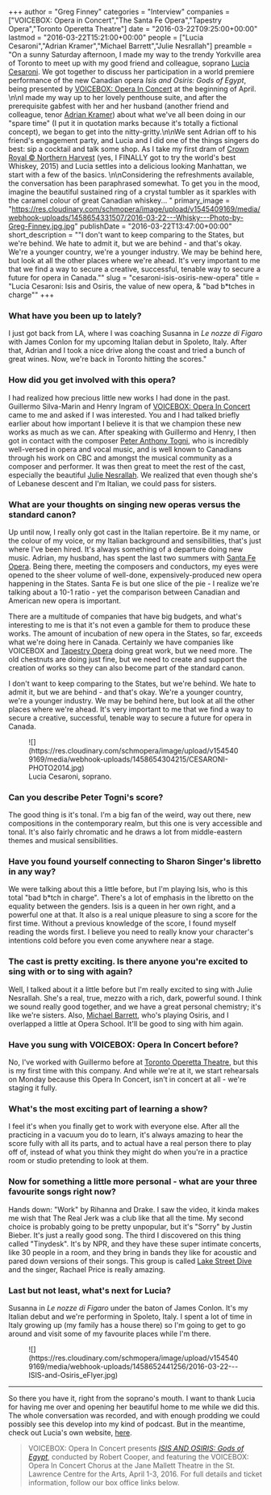 +++
author = "Greg Finney"
categories = "Interview"
companies = ["VOICEBOX: Opera in Concert","The Santa Fe Opera","Tapestry Opera","Toronto Operetta Theatre"]
date = "2016-03-22T09:25:00+00:00"
lastmod = "2016-03-22T15:21:00+00:00"
people = ["Lucia Cesaroni","Adrian Kramer","Michael Barrett","Julie Nesrallah"]
preamble = "On a sunny Saturday afternoon, I made my way to the trendy Yorkville area of Toronto to meet up with my good friend and colleague, soprano [Lucia Cesaroni](/scene/people/lucia-cesaroni/). We got together to discuss her participation in a world premiere performance of the new Canadian opera *Isis and Osiris: Gods of Egypt*, being presented by [VOICEBOX: Opera In Concert](/scene/companies/voicebox-opera-in-concert/) at the beginning of April. \n\nI made my way up to her lovely penthouse suite, and after the prerequisite gabfest with her and her husband (another friend and colleague, tenor [Adrian Kramer](/adrian-kramer-youre-just-a-bit-of-an-ambiguous-vocal-identity/)) about what we've all been doing in our \"spare time\" (I put it in quotation marks because it's totally a fictional concept), we began to get into the nitty-gritty.\n\nWe sent Adrian off to his friend's engagement party, and Lucia and I did one of the things singers do best: sip a cocktail and talk some shop. As I take my first dram of [Crown Royal © Northern Harvest](https://www.crownroyal.com/canadian-whisky/crown-royal-northern-harvest-rye/) (yes, I FINALLY got to try the world's best Whiskey, 2015) and Lucia settles into a delicious looking Manhattan, we start with a few of the basics. \n\nConsidering the refreshments available, the conversation has been paraphrased somewhat. To get you in the mood, imagine the beautiful sustained ring of a crystal tumbler as it sparkles with the caramel colour of great Canadian whiskey... "
primary_image = "https://res.cloudinary.com/schmopera/image/upload/v1545409169/media/webhook-uploads/1458654331507/2016-03-22---Whisky---Photo-by-Greg-Finney.jpg.jpg"
publishDate = "2016-03-22T13:47:00+00:00"
short_description = "&quot;I don&#039;t want to keep comparing to the States, but we&#039;re behind. We hate to admit it, but we are behind - and that&#039;s okay. We&#039;re a younger country, we&#039;re a younger industry. We may be behind here, but look at all the other places where we&#039;re ahead. It&#039;s very important to me that we find a way to secure a creative, successful, tenable way to secure a future for opera in Canada.&quot;"
slug = "cesaroni-isis-osiris-new-opera"
title = "Lucia Cesaroni: Isis and Osiris, the value of new opera, &amp; &quot;bad b*tches in charge&quot;"
+++

### What have you been up to lately?

I just got back from LA, where I was coaching Susanna in *Le nozze di Figaro* with James Conlon for my upcoming Italian debut in Spoleto, Italy. After that, Adrian and I took a nice drive along the coast and tried a bunch of great wines. Now, we're back in Toronto hitting the scores."

### How did you get involved with this opera?

I had realized how precious little new works I had done in the past. Guillermo Silva-Marin and Henry Ingram of [VOICEBOX: Opera In Concert](/scene/companies/voicebox-opera-in-concert/) came to me and asked if I was interested. You and I had talked briefly earlier about how important I believe it is that we champion these new works as much as we can. After speaking with Guillermo and Henry, I then got in contact with the composer [Peter Anthony Togni](http://www.petertogni.com/), who is incredibly well-versed in opera and vocal music, and is well known to Canadians through his work on CBC and amongst the musical community as a composer and performer. It was then great to meet the rest of the cast, especially the beautiful [Julie Nesrallah](/scene/people/julie-nesrallah/). We realized that even though she's of Lebanese descent and I'm Italian, we could pass for sisters.

### What are your thoughts on singing new operas versus the standard canon?

Up until now, I really only got cast in the Italian repertoire. Be it my name, or the colour of my voice, or my Italian background and sensibilities, that's just where I've been hired. It's always something of a departure doing new music. Adrian, my husband, has spent the last two summers with [Santa Fe Opera](/scene/companies/the-santa-fe-opera/). Being there, meeting the composers and conductors, my eyes were opened to the sheer volume of well-done, expensively-produced new opera happening in the States. Santa Fe is but one slice of the pie - I realize we're talking about a 10-1 ratio - yet the comparison between Canadian and American new opera is important. 

There are a multitude of companies that have big budgets, and what's interesting to me is that it's not even a gamble for them to produce these works. The amount of incubation of new opera in the States, so far, exceeds what we're doing here in Canada. Certainly we have companies like VOICEBOX and [Tapestry Opera](/scene/companies/tapestry-opera/) doing great work, but we need more. The old chestnuts are doing just fine, but we need to create and support the creation of works so they can also become part of the standard canon. 

I don't want to keep comparing to the States, but we're behind. We hate to admit it, but we are behind - and that's okay. We're a younger country, we're a younger industry. We may be behind here, but look at all the other places where we're ahead. It's very important to me that we find a way to secure a creative, successful, tenable way to secure a future for opera in Canada.

<figure data-type="image">![](https://res.cloudinary.com/schmopera/image/upload/v1545409169/media/webhook-uploads/1458654304215/CESARONI-PHOTO2014.jpg)<figcaption>Lucia Cesaroni, soprano.</figcaption>
</figure>

### Can you describe Peter Togni's score?

The good thing is it's tonal. I'm a big fan of the weird, way out there, new compositions in the contemporary realm, but this one is very accessible and tonal. It's also fairly chromatic and he draws a lot from middle-eastern themes and musical sensibilities. 

### Have you found yourself connecting to Sharon Singer's libretto in any way?

We were talking about this a little before, but I'm playing Isis, who is this total "bad b\*tch in charge". There's a lot of emphasis in the libretto on the equality between the genders. Isis is a queen in her own right, and a powerful one at that. It also is a real unique pleasure to sing a score for the first time. Without a previous knowledge of the score, I found myself reading the words first. I believe you need to really know your character's intentions cold before you even come anywhere near a stage. 

### The cast is pretty exciting. Is there anyone you're excited to sing with or to sing with again? 

Well, I talked about it a little before but I'm really excited to sing with Julie Nesrallah. She's a real, true, mezzo with a rich, dark, powerful sound. I think we sound really good together, and we have a great personal chemistry; it's like we're sisters. Also, [Michael Barrett](/scene/people/michael-barrett/), who's playing Osiris, and I overlapped a little at Opera School. It'll be good to sing with him again. 

### Have you sung with VOICEBOX: Opera In Concert before? 

No, I've worked with Guillermo before at [Toronto Operetta Theatre](/scene/companies/toronto-operetta-theatre/), but this is my first time with this company. And while we're at it, we start rehearsals on Monday because this Opera In Concert, isn't in concert at all - we're staging it fully. 

### What's the most exciting part of learning a show?

I feel it's when you finally get to work with everyone else. After all the practicing in a vacuum you do to learn, it's always amazing to hear the score fully with all its parts, and to actual have a real person there to play off of, instead of what you think they might do when you're in a practice room or studio pretending to look at them. 

### Now for something a little more personal - what are your three favourite songs right now? 

Hands down: "Work" by Rihanna and Drake. I saw the video, it kinda makes me wish that The Real Jerk was a club like that all the time. My second choice is probably going to be pretty unpopular, but it's "Sorry" by Justin Bieber. It's just a really good song. The third I discovered on this thing called "Tinydesk". It's by NPR, and they have these super intimate concerts, like 30 people in a room, and they bring in bands they like for acoustic and pared down versions of their songs. This group is called [Lake Street Dive](http://www.lakestreetdive.com/) and the singer, Rachael Price is really amazing. 

### Last but not least, what's next for Lucia? 

Susanna in *Le nozze di Figaro* under the baton of James Conlon. It's my Italian debut and we're performing in Spoleto, Italy. I spent a lot of time in Italy growing up (my family has a house there) so I'm going to get to go around and visit some of my favourite places while I'm there. 

<figure data-type="image">
![](https://res.cloudinary.com/schmopera/image/upload/v1545409169/media/webhook-uploads/1458652441256/2016-03-22---ISIS-and-Osiris_eFlyer.jpg)
</figure>

***

So there you have it, right from the soprano's mouth. I want to thank Lucia for having me over and opening her beautiful home to me while we did this. The whole conversation was recorded, and with enough prodding we could possibly see this develop into my kind of podcast. But in the meantime, check out Lucia's own website, [here](http://luciacesaroni.com/index.html). 

>VOICEBOX: Opera In Concert presents [*ISIS AND OSIRIS: Gods of Egypt*](http://www.operainconcert.com/IandO.html), conducted by Robert Cooper, and featuring the VOICEBOX: Opera In Concert Chorus at the Jane Mallett Theatre in the St. Lawrence Centre for the Arts, April 1-3, 2016. For full details and ticket information, follow our box office links below.
